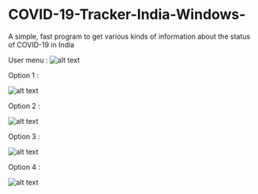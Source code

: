 # COVID-19-Tracker-India-Windows-
A simple, fast program to get various kinds of information about the status of COVID-19 in India

User menu :
![alt text](https://github.com/deeptadeeproy/COVID-19-Tracker-India-Windows-/blob/master/menu.PNG)

Option 1 :

![alt text](https://github.com/deeptadeeproy/COVID-19-Tracker-India-Windows-/blob/master/oprtion1.PNG)

Option 2 :

![alt text](https://github.com/deeptadeeproy/COVID-19-Tracker-India-Windows-/blob/master/oprtion2.PNG)

Option 3 :

![alt text](https://github.com/deeptadeeproy/COVID-19-Tracker-India-Windows-/blob/master/option3.PNG)

Option 4 :

![alt text](https://github.com/deeptadeeproy/COVID-19-Tracker-India-Windows-/blob/master/option4.PNG)

